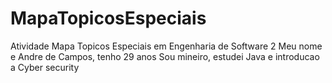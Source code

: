 # MapaTopicosEspeciais
Atividade Mapa Topicos Especiais em Engenharia de Software 2
Meu nome e Andre de Campos, tenho 29 anos
Sou mineiro, estudei Java e introducao a Cyber security
